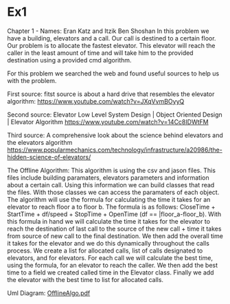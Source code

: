# Ex1
Chapter 1 - Names: Eran Katz and Itzik Ben Shoshan
In this problem we have a building, elevators and a call. Our call is destined to a certain floor. Our problem is to allocate the fastest elevator. This elevator will reach the caller in the least amount of time and will take him to the provided destination using a provided cmd algorithm. 
      
  For this problem we searched the web and found useful sources to 
  help us with the problem.
  
First source:
  fitst source is about a hard drive that resembles the elevator algorithm:	
    https://www.youtube.com/watch?v=JXqVvmBOyyQ	

Second source:
    Elevator Low Level System Design | Object Oriented Design | Elevator Algorithm
    https://www.youtube.com/watch?v=14Cc8IDWtFM

Third source:
A comprehensive look about the science behind elevators and the elevators algorithm
https://www.popularmechanics.com/technology/infrastructure/a20986/the-hidden-science-of-elevators/




The Offline Algorithm:
This algorithm is using the csv and jason files. This files include building paramaters, elevators parameters and information about a certain call. Using this information we can build classes that read the files. With those classes we can access the paramaters of each object. The algorithm will use the formula for calculating the time it takes for an elevator to reach floor a to floor b. The formula is as follows: CloseTime + StartTime + df/speed + StopTime + OpenTime (df == |floor_a-floor_b). With this formula in hand we will calculate the time it takes for the elevator to reach the destination of last call to the source of the new call + time it takes from source of new call to the final destination. We then add the overall time it takes for the elevator and we do this dynamically throughout the calls process. We create a list for allocated calls, list of calls designated to elevators, and for elevators. For each call we will calculate the best time, using the formula, for an elevator to reach the caller. We then add the best time to a field we created called time in the Elevator class. Finally we add the elevator with the best time to list for allocated calls.

Uml Diagram:
[OfflineAlgo.pdf](https://github.com/EranK123/Ex1/files/7568898/OfflineAlgo.pdf)

